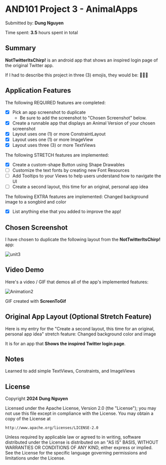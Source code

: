 <!-- (This is a comment) INSTRUCTIONS: Go through this page and fill out any **bolded** entries with their correct values.-->

# AND101 Project 3 - AnimalApps

Submitted by: **Dung Nguyen**

Time spent: **3.5** hours spent in total

## Summary

**NotTwitterItsChirp!** is an android app that shows an inspired login page of the original Twitter app.

If I had to describe this project in three (3) emojis, they would be: **🤨🫥🫡**

## Application Features

<!-- (This is a comment) Please be sure to change the [ ] to [x] for any features you completed.  If a feature is not checked [x], you might miss the points for that item! -->

The following REQUIRED features are completed:

- [x] Pick an app screenshot to duplicate
  - Be sure to add the screenshot to "Chosen Screenshot" below.
- [x] Create a runnable app that displays an Animal Version of your chosen screenshot
- [x] Layout uses one (1) or more ConstraintLayout
- [x] Layout uses one (1) or more ImageView
- [x] Layout uses three (3) or more TextViews

The following STRETCH features are implemented:

- [x] Create a custom-shape Button using Shape Drawables
- [ ] Customize the text fonts by creating new Font Resources
- [ ] Add Tooltips to your Views to help users understand how to navigate the UI
- [ ] Create a second layout, this time for an original, personal app idea

The following EXTRA features are implemented:
  Changed background image to a songbird and color
- [x] List anything else that you added to improve the app!

## Chosen Screenshot

I have chosen to duplicate the following layout from the **NotTwitterItsChirp!** app:

![unit3](https://github.com/Zooomulus/NotTwitterItsChirp/assets/115956505/124e1f75-60f1-44c8-bc19-2a6d975fcb73)

## Video Demo

Here's a video / GIF that demos all of the app's implemented features:

![Animation2](https://github.com/Zooomulus/NotTwitterItsChirp/assets/115956505/0f0ae892-43c7-49cc-a5d1-39a5948e5e6d)

GIF created with **ScreenToGif**

<!-- Recommended tools:
- [Kap](https://getkap.co/) for macOS
- [ScreenToGif](https://www.screentogif.com/) for Windows
- [peek](https://github.com/phw/peek) for Linux. -->

## Original App Layout (Optional Stretch Feature)

Here is my entry for the "Create a second layout, this time for an original, personal app idea" stretch feature: Changed background color and image

It is for an app that **Shows the inspired Twitter login page**.

## Notes

Learned to add simple TextViews, Constraints, and ImageViews

## License

Copyright **2024** **Dung Nguyen**

Licensed under the Apache License, Version 2.0 (the "License");
you may not use this file except in compliance with the License.
You may obtain a copy of the License at

    http://www.apache.org/licenses/LICENSE-2.0

Unless required by applicable law or agreed to in writing, software
distributed under the License is distributed on an "AS IS" BASIS,
WITHOUT WARRANTIES OR CONDITIONS OF ANY KIND, either express or implied.
See the License for the specific language governing permissions and
limitations under the License.
